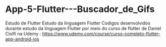 # App-5-Flutter---Buscador_de_Gifs
Estudo de Flutter
Estudo da linguagem Flutter Codigos desenvolvidos durante estudo da linguagem Flutter por meio do curso de flutter de Daniel Ciolfi na Udemy : 
https://www.udemy.com/course/curso-completo-flutter-app-android-ios
